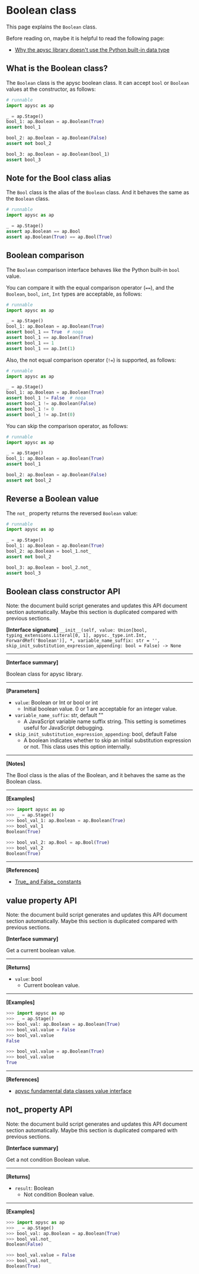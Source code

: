 # Boolean class

This page explains the `Boolean` class.

Before reading on, maybe it is helpful to read the following page:

- [Why the apysc library doesn't use the Python built-in data type](why_apysc_doesnt_use_python_builtin_data_type.md)

## What is the Boolean class?

The `Boolean` class is the apysc boolean class. It can accept `bool` or `Boolean` values at the constructor, as follows:

```py
# runnable
import apysc as ap

_ = ap.Stage()
bool_1: ap.Boolean = ap.Boolean(True)
assert bool_1

bool_2: ap.Boolean = ap.Boolean(False)
assert not bool_2

bool_3: ap.Boolean = ap.Boolean(bool_1)
assert bool_3
```

## Note for the Bool class alias

The `Bool` class is the alias of the `Boolean` class. And it behaves the same as the `Boolean` class.

```py
# runnable
import apysc as ap

_ = ap.Stage()
assert ap.Boolean == ap.Bool
assert ap.Boolean(True) == ap.Bool(True)
```

## Boolean comparison

The `Boolean` comparison interface behaves like the Python built-in `bool` value.

You can compare it with the equal comparison operator (`==`), and the `Boolean`\, `bool`\, `int`\, `Int` types are acceptable, as follows:

```py
# runnable
import apysc as ap

_ = ap.Stage()
bool_1: ap.Boolean = ap.Boolean(True)
assert bool_1 == True  # noqa
assert bool_1 == ap.Boolean(True)
assert bool_1 == 1
assert bool_1 == ap.Int(1)
```

Also, the not equal comparison operator (`!=`) is supported, as follows:

```py
# runnable
import apysc as ap

_ = ap.Stage()
bool_1: ap.Boolean = ap.Boolean(True)
assert bool_1 != False  # noqa
assert bool_1 != ap.Boolean(False)
assert bool_1 != 0
assert bool_1 != ap.Int(0)
```

You can skip the comparison operator, as follows:

```py
# runnable
import apysc as ap

_ = ap.Stage()
bool_1: ap.Boolean = ap.Boolean(True)
assert bool_1

bool_2: ap.Boolean = ap.Boolean(False)
assert not bool_2
```

## Reverse a Boolean value

The `not_` property returns the reversed `Boolean` value:

```py
# runnable
import apysc as ap

_ = ap.Stage()
bool_1: ap.Boolean = ap.Boolean(True)
bool_2: ap.Boolean = bool_1.not_
assert not bool_2

bool_3: ap.Boolean = bool_2.not_
assert bool_3
```


## Boolean class constructor API

<!-- Docstring: apysc._type.boolean.Boolean.__init__ -->

<span class="inconspicuous-txt">Note: the document build script generates and updates this API document section automatically. Maybe this section is duplicated compared with previous sections.</span>

**[Interface signature]** `__init__(self, value: Union[bool, typing_extensions.Literal[0, 1], apysc._type.int.Int, ForwardRef('Boolean')], *, variable_name_suffix: str = '', skip_init_substitution_expression_appending: bool = False) -> None`<hr>

**[Interface summary]**

Boolean class for apysc library.<hr>

**[Parameters]**

- `value`: Boolean or Int or bool or int
  - Initial boolean value. 0 or 1 are acceptable for an integer value.
- `variable_name_suffix`: str, default ""
  - A JavaScript variable name suffix string. This setting is sometimes useful for JavaScript debugging.
- `skip_init_substitution_expression_appending`: bool, default False
  - A boolean indicates whether to skip an initial substitution expression or not. This class uses this option internally.

<hr>

**[Notes]**

The Bool class is the alias of the Boolean, and it behaves the same as the Boolean class.<hr>

**[Examples]**

```py
>>> import apysc as ap
>>> _ = ap.Stage()
>>> bool_val_1: ap.Boolean = ap.Boolean(True)
>>> bool_val_1
Boolean(True)

>>> bool_val_2: ap.Bool = ap.Bool(True)
>>> bool_val_2
Boolean(True)
```

<hr>

**[References]**

- [True_ and False_ constants](https://simon-ritchie.github.io/apysc/en/true_and_false.html)

## value property API

<!-- Docstring: apysc._type.boolean.Boolean.value -->

<span class="inconspicuous-txt">Note: the document build script generates and updates this API document section automatically. Maybe this section is duplicated compared with previous sections.</span>

**[Interface summary]**

Get a current boolean value.<hr>

**[Returns]**

- `value`: bool
  - Current boolean value.

<hr>

**[Examples]**

```py
>>> import apysc as ap
>>> _ = ap.Stage()
>>> bool_val: ap.Boolean = ap.Boolean(True)
>>> bool_val.value = False
>>> bool_val.value
False

>>> bool_val.value = ap.Boolean(True)
>>> bool_val.value
True
```

<hr>

**[References]**

- [apysc fundamental data classes value interface](https://simon-ritchie.github.io/apysc/en/fundamental_data_classes_value_interface.html)

## not_ property API

<!-- Docstring: apysc._type.boolean.Boolean.not_ -->

<span class="inconspicuous-txt">Note: the document build script generates and updates this API document section automatically. Maybe this section is duplicated compared with previous sections.</span>

**[Interface summary]**

Get a not condition Boolean value.<hr>

**[Returns]**

- `result`: Boolean
  - Not condition Boolean value.

<hr>

**[Examples]**

```py
>>> import apysc as ap
>>> _ = ap.Stage()
>>> bool_val: ap.Boolean = ap.Boolean(True)
>>> bool_val.not_
Boolean(False)

>>> bool_val.value = False
>>> bool_val.not_
Boolean(True)
```